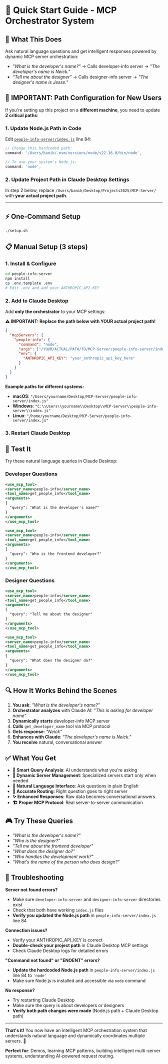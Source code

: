 # 🚀 Quick Start Guide - MCP Orchestrator System

## 🎯 What This Does

Ask natural language questions and get intelligent responses powered by dynamic MCP server orchestration:

- *"What is the developer's name?"* → Calls developer-info server → *"The developer's name is Neick."*
- *"Tell me about the designer"* → Calls designer-info server → *"The designer's name is Jesse."*

## 🚨 **IMPORTANT: Path Configuration for New Users**

If you're setting up this project on a **different machine**, you need to update **2 critical paths**:

### **1. Update Node.js Path in Code**
Edit [`people-info-server/index.js`](people-info-server/index.js) line 84:
```javascript
// Change this hardcoded path:
command: '/Users/banik/.nvm/versions/node/v22.16.0/bin/node',

// To use your system's Node.js:
command: 'node',
```

### **2. Update Project Path in Claude Desktop Settings**
In step 2 below, replace `/Users/banik/Desktop/Projects2025/MCP-Server/` with **your actual project path**.

---

## ⚡ One-Command Setup

```bash
./setup.sh
```

## 📋 Manual Setup (3 steps)

### 1. Install & Configure
```bash
cd people-info-server
npm install
cp .env.template .env
# Edit .env and add your ANTHROPIC_API_KEY
```

### 2. Add to Claude Desktop
Add **only the orchestrator** to your MCP settings:

**⚠️ IMPORTANT: Replace the path below with YOUR actual project path!**

```json
{
  "mcpServers": {
    "people-info": {
      "command": "node",
      "args": ["/YOUR/ACTUAL/PATH/TO/MCP-Server/people-info-server/index.js"],
      "env": {
        "ANTHROPIC_API_KEY": "your_anthropic_api_key_here"
      }
    }
  }
}
```

**Example paths for different systems:**
- **macOS**: `"/Users/yourname/Desktop/MCP-Server/people-info-server/index.js"`
- **Windows**: `"C:\\Users\\yourname\\Desktop\\MCP-Server\\people-info-server\\index.js"`
- **Linux**: `"/home/yourname/Desktop/MCP-Server/people-info-server/index.js"`

### 3. Restart Claude Desktop

## 🧪 Test It

Try these natural language queries in Claude Desktop:

### Developer Questions
```xml
<use_mcp_tool>
<server_name>people-info</server_name>
<tool_name>get_people_info</tool_name>
<arguments>
{
  "query": "What is the developer's name?"
}
</arguments>
</use_mcp_tool>
```

```xml
<use_mcp_tool>
<server_name>people-info</server_name>
<tool_name>get_people_info</tool_name>
<arguments>
{
  "query": "Who is the frontend developer?"
}
</arguments>
</use_mcp_tool>
```

### Designer Questions
```xml
<use_mcp_tool>
<server_name>people-info</server_name>
<tool_name>get_people_info</tool_name>
<arguments>
{
  "query": "Tell me about the designer"
}
</arguments>
</use_mcp_tool>
```

```xml
<use_mcp_tool>
<server_name>people-info</server_name>
<tool_name>get_people_info</tool_name>
<arguments>
{
  "query": "What does the designer do?"
}
</arguments>
</use_mcp_tool>
```

## 🔍 How It Works Behind the Scenes

1. **You ask**: *"What is the developer's name?"*
2. **Orchestrator analyzes** with Claude AI: *"This is asking for developer name"*
3. **Dynamically starts** developer-info MCP server
4. **Calls** `get_developer_name` tool via MCP protocol
5. **Gets response**: *"Neick"*
6. **Enhances with Claude**: *"The developer's name is Neick."*
7. **You receive** natural, conversational answer

## ✅ What You Get

- **🧠 Smart Query Analysis**: AI understands what you're asking
- **🔄 Dynamic Server Management**: Specialized servers start only when needed
- **💬 Natural Language Interface**: Ask questions in plain English
- **🎯 Accurate Routing**: Right question goes to right server
- **✨ Enhanced Responses**: Raw data becomes conversational answers
- **🏗️ Proper MCP Protocol**: Real server-to-server communication

## 🎮 Try These Queries

- *"What is the developer's name?"*
- *"Who is the designer?"*
- *"Tell me about the frontend developer"*
- *"What does the designer do?"*
- *"Who handles the development work?"*
- *"What's the name of the person who does design?"*

## 🚨 Troubleshooting

**Server not found errors?**
- Make sure `developer-info-server` and `designer-info-server` directories exist
- Check that both have working `index.js` files
- **Verify you updated the Node.js path** in `people-info-server/index.js` line 84

**Connection issues?**
- Verify your ANTHROPIC_API_KEY is correct
- **Double-check your project path** in Claude Desktop MCP settings
- Check Claude Desktop logs for detailed errors

**"Command not found" or "ENOENT" errors?**
- **Update the hardcoded Node.js path** in `people-info-server/index.js` line 84 to `'node'`
- Make sure Node.js is installed and accessible via `node` command

**No response?**
- Try restarting Claude Desktop
- Make sure the query is about developers or designers
- **Verify both path changes were made** (Node.js path + Claude Desktop path)

---

**That's it!** You now have an intelligent MCP orchestration system that understands natural language and dynamically coordinates multiple servers. 🎉

**Perfect for**: Demos, learning MCP patterns, building intelligent multi-server systems, understanding AI-powered request routing.